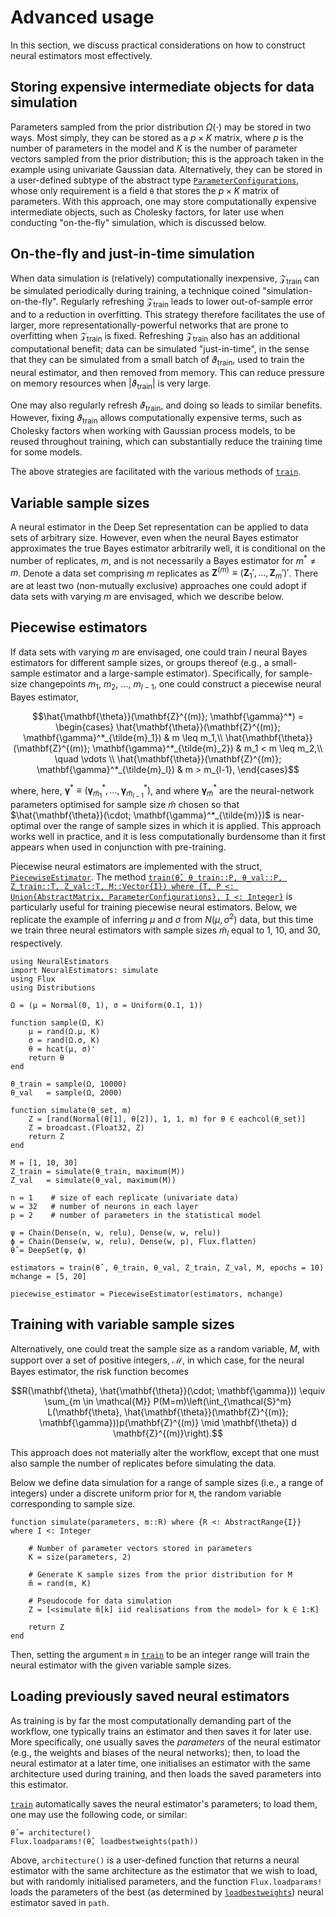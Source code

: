 # Advanced usage

In this section, we discuss practical considerations on how to construct neural estimators most effectively.

## Storing expensive intermediate objects for data simulation

Parameters sampled from the prior distribution $\Omega(\cdot)$ may be stored in two ways. Most simply, they can be stored as a $p \times K$ matrix, where $p$ is the number of parameters in the model and $K$ is the number of parameter vectors sampled from the prior distribution; this is the approach taken in the example using univariate Gaussian data. Alternatively, they can be stored in a user-defined subtype of the abstract type [`ParameterConfigurations`](@ref), whose only requirement is a field `θ` that stores the $p \times K$ matrix of parameters. With this approach, one may store computationally expensive intermediate objects, such as Cholesky factors, for later use when conducting "on-the-fly" simulation, which is discussed below.

## On-the-fly and just-in-time simulation

When data simulation is (relatively) computationally inexpensive, $\mathcal{Z}_{\text{train}}$ can be simulated periodically during training, a technique coined "simulation-on-the-fly". Regularly refreshing $\mathcal{Z}_{\text{train}}$ leads to lower out-of-sample error and to a reduction in overfitting. This strategy therefore facilitates the use of larger, more representationally-powerful networks that are prone to overfitting when $\mathcal{Z}_{\text{train}}$ is fixed. Refreshing $\mathcal{Z}_{\text{train}}$ also has an additional computational benefit; data can be simulated "just-in-time", in the sense that they can be simulated from a small batch of $\vartheta_{\text{train}}$, used to train the neural estimator, and then removed from memory. This can reduce pressure on memory resources when $|\vartheta_{\text{train}}|$ is very large.

One may also regularly refresh $\vartheta_{\text{train}}$, and doing so leads to similar benefits. However, fixing $\vartheta_{\text{train}}$ allows computationally expensive terms, such as Cholesky factors when working with Gaussian process models, to be reused throughout training, which can substantially reduce the training time for some models.  

The above strategies are facilitated with the various methods of [`train`](@ref).


## Variable sample sizes

A neural estimator in the Deep Set representation can be applied to data sets of arbitrary size. However, even when the neural Bayes estimator approximates the true Bayes estimator arbitrarily well, it is conditional on the number of replicates, $m$, and is not necessarily a Bayes estimator for $m^* \ne m$. Denote a data set comprising $m$ replicates as $\mathbf{Z}^{(m)} \equiv (\mathbf{Z}_1', \dots, \mathbf{Z}_m')'$. There are at least two (non-mutually exclusive) approaches one could adopt if data sets with varying $m$ are envisaged, which we describe below.

## Piecewise estimators

If data sets with varying $m$ are envisaged, one could train $l$ neural Bayes estimators for different sample sizes, or groups thereof (e.g., a small-sample estimator and a large-sample estimator).
 Specifically, for sample-size changepoints $m_1$, $m_2$, $\dots$, $m_{l-1}$, one could construct a piecewise neural Bayes estimator,
```math
\hat{\mathbf{\theta}}(\mathbf{Z}^{(m)}; \mathbf{\gamma}^*)
=
\begin{cases}
\hat{\mathbf{\theta}}(\mathbf{Z}^{(m)}; \mathbf{\gamma}^*_{\tilde{m}_1}) & m \leq m_1,\\
\hat{\mathbf{\theta}}(\mathbf{Z}^{(m)}; \mathbf{\gamma}^*_{\tilde{m}_2}) & m_1 < m \leq m_2,\\
\quad \vdots \\
\hat{\mathbf{\theta}}(\mathbf{Z}^{(m)}; \mathbf{\gamma}^*_{\tilde{m}_l}) & m > m_{l-1},
\end{cases}
```
where, here, $\mathbf{\gamma}^* \equiv (\mathbf{\gamma}^*_{\tilde{m}_1}, \dots, \mathbf{\gamma}^*_{\tilde{m}_{l-1}})$, and where $\mathbf{\gamma}^*_{\tilde{m}}$ are the neural-network parameters optimised for sample size $\tilde{m}$ chosen so that $\hat{\mathbf{\theta}}(\cdot; \mathbf{\gamma}^*_{\tilde{m}})$ is near-optimal over the range of sample sizes in which it is applied.
This approach works well in practice, and it is less computationally burdensome than it first appears when used in conjunction with pre-training.

Piecewise neural estimators are implemented with the struct, [`PiecewiseEstimator`](@ref). The method [`train(θ̂, θ_train::P, θ_val::P, Z_train::T, Z_val::T, M::Vector{I}) where {T, P <: Union{AbstractMatrix, ParameterConfigurations}, I <: Integer}`](@ref) is particularly useful for training piecewise neural estimators. Below, we replicate the example of inferring $\mu$ and $\sigma$ from $N(\mu, \sigma^2)$ data, but this time we train three neural estimators with sample sizes $\tilde{m}_l$ equal to 1, 10, and 30, respectively.   

```
using NeuralEstimators
import NeuralEstimators: simulate
using Flux
using Distributions

Ω = (μ = Normal(0, 1), σ = Uniform(0.1, 1))

function sample(Ω, K)
	μ = rand(Ω.μ, K)
	σ = rand(Ω.σ, K)
	θ = hcat(μ, σ)'
	return θ
end

θ_train = sample(Ω, 10000)
θ_val   = sample(Ω, 2000)

function simulate(θ_set, m)
	Z = [rand(Normal(θ[1], θ[2]), 1, 1, m) for θ ∈ eachcol(θ_set)]
	Z = broadcast.(Float32, Z)
	return Z
end

M = [1, 10, 30]
Z_train = simulate(θ_train, maximum(M))
Z_val   = simulate(θ_val, maximum(M))

n = 1    # size of each replicate (univariate data)
w = 32   # number of neurons in each layer
p = 2    # number of parameters in the statistical model

ψ = Chain(Dense(n, w, relu), Dense(w, w, relu))
ϕ = Chain(Dense(w, w, relu), Dense(w, p), Flux.flatten)
θ̂ = DeepSet(ψ, ϕ)

estimators = train(θ̂ , θ_train, θ_val, Z_train, Z_val, M, epochs = 10)
mchange = [5, 20]

piecewise_estimator = PiecewiseEstimator(estimators, mchange)
```

## Training with variable sample sizes

Alternatively, one could treat the sample size as a random variable, $M$, with support over a set of positive integers, $\mathcal{M}$, in which case, for the neural Bayes estimator, the risk function becomes
```math
R(\mathbf{\theta}, \hat{\mathbf{\theta}}(\cdot; \mathbf{\gamma}))
\equiv
\sum_{m \in \mathcal{M}}
P(M=m)\left(\int_{\mathcal{S}^m}  L(\mathbf{\theta}, \hat{\mathbf{\theta}}(\mathbf{Z}^{(m)}; \mathbf{\gamma}))p(\mathbf{Z}^{(m)} \mid \mathbf{\theta}) d \mathbf{Z}^{(m)}\right).
```
 This approach does not materially alter the workflow, except that one must also sample the number of replicates before simulating the data.

 Below we define data simulation for a range of sample sizes (i.e., a range of integers) under a discrete uniform prior for ``M``, the random variable corresponding to sample size.

```
function simulate(parameters, m::R) where {R <: AbstractRange{I}} where I <: Integer

	# Number of parameter vectors stored in parameters
	K = size(parameters, 2)

	# Generate K sample sizes from the prior distribution for M
	m̃ = rand(m, K)

	# Pseudocode for data simulation
	Z = [<simulate m̃[k] iid realisations from the model> for k ∈ 1:K]

	return Z
end
```

Then, setting the argument `m` in [`train`](@ref) to be an integer range will train the neural estimator with the given variable sample sizes.

## Loading previously saved neural estimators

As training is by far the most computationally demanding part of the workflow, one typically trains an estimator and then saves it for later use. More specifically, one usually saves the *parameters* of the neural estimator (e.g., the weights and biases of the neural networks); then, to load the neural estimator at a later time, one initialises an estimator with the same architecture used during training, and then loads the saved parameters into this estimator.

[`train`](@ref) automatically saves the neural estimator's parameters; to load them, one may use the following code, or similar:

```
θ̂ = architecture()
Flux.loadparams!(θ̂, loadbestweights(path))
```

Above, `architecture()` is a user-defined function that returns a neural estimator with the same architecture as the estimator that we wish to load, but with randomly initialised parameters, and the function `Flux.loadparams!` loads the parameters of the best (as determined by [`loadbestweights`](@ref)) neural estimator saved in `path`.
